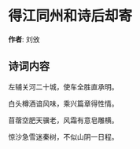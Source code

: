 # 得江同州和诗后却寄

**作者**: 刘攽

## 诗词内容

左辅关河二十城，使车全胜直承明。

白头樽酒谙风味，乘兴篇章得性情。

苜蓿空肥天骥老，风霜有意皂雕横。

惊沙急雪迷秦树，不似山阴一日程。

